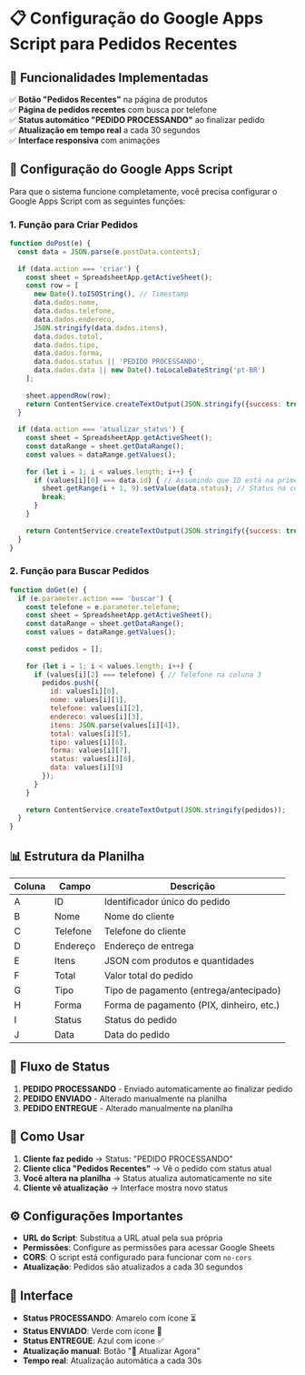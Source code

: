 # 📋 Configuração do Google Apps Script para Pedidos Recentes

## 🎯 Funcionalidades Implementadas

✅ **Botão "Pedidos Recentes"** na página de produtos  
✅ **Página de pedidos recentes** com busca por telefone  
✅ **Status automático "PEDIDO PROCESSANDO"** ao finalizar pedido  
✅ **Atualização em tempo real** a cada 30 segundos  
✅ **Interface responsiva** com animações  

## 🔧 Configuração do Google Apps Script

Para que o sistema funcione completamente, você precisa configurar o Google Apps Script com as seguintes funções:

### 1. **Função para Criar Pedidos**
```javascript
function doPost(e) {
  const data = JSON.parse(e.postData.contents);
  
  if (data.action === 'criar') {
    const sheet = SpreadsheetApp.getActiveSheet();
    const row = [
      new Date().toISOString(), // Timestamp
      data.dados.nome,
      data.dados.telefone,
      data.dados.endereco,
      JSON.stringify(data.dados.itens),
      data.dados.total,
      data.dados.tipo,
      data.dados.forma,
      data.dados.status || 'PEDIDO PROCESSANDO',
      data.dados.data || new Date().toLocaleDateString('pt-BR')
    ];
    
    sheet.appendRow(row);
    return ContentService.createTextOutput(JSON.stringify({success: true}));
  }
  
  if (data.action === 'atualizar_status') {
    const sheet = SpreadsheetApp.getActiveSheet();
    const dataRange = sheet.getDataRange();
    const values = dataRange.getValues();
    
    for (let i = 1; i < values.length; i++) {
      if (values[i][0] === data.id) { // Assumindo que ID está na primeira coluna
        sheet.getRange(i + 1, 9).setValue(data.status); // Status na coluna 9
        break;
      }
    }
    
    return ContentService.createTextOutput(JSON.stringify({success: true}));
  }
}
```

### 2. **Função para Buscar Pedidos**
```javascript
function doGet(e) {
  if (e.parameter.action === 'buscar') {
    const telefone = e.parameter.telefone;
    const sheet = SpreadsheetApp.getActiveSheet();
    const dataRange = sheet.getDataRange();
    const values = dataRange.getValues();
    
    const pedidos = [];
    
    for (let i = 1; i < values.length; i++) {
      if (values[i][2] === telefone) { // Telefone na coluna 3
        pedidos.push({
          id: values[i][0],
          nome: values[i][1],
          telefone: values[i][2],
          endereco: values[i][3],
          itens: JSON.parse(values[i][4]),
          total: values[i][5],
          tipo: values[i][6],
          forma: values[i][7],
          status: values[i][8],
          data: values[i][9]
        });
      }
    }
    
    return ContentService.createTextOutput(JSON.stringify(pedidos));
  }
}
```

## 📊 Estrutura da Planilha

| Coluna | Campo | Descrição |
|--------|-------|-----------|
| A | ID | Identificador único do pedido |
| B | Nome | Nome do cliente |
| C | Telefone | Telefone do cliente |
| D | Endereço | Endereço de entrega |
| E | Itens | JSON com produtos e quantidades |
| F | Total | Valor total do pedido |
| G | Tipo | Tipo de pagamento (entrega/antecipado) |
| H | Forma | Forma de pagamento (PIX, dinheiro, etc.) |
| I | Status | Status do pedido |
| J | Data | Data do pedido |

## 🔄 Fluxo de Status

1. **PEDIDO PROCESSANDO** - Enviado automaticamente ao finalizar pedido
2. **PEDIDO ENVIADO** - Alterado manualmente na planilha
3. **PEDIDO ENTREGUE** - Alterado manualmente na planilha

## 🚀 Como Usar

1. **Cliente faz pedido** → Status: "PEDIDO PROCESSANDO"
2. **Cliente clica "Pedidos Recentes"** → Vê o pedido com status atual
3. **Você altera na planilha** → Status atualiza automaticamente no site
4. **Cliente vê atualização** → Interface mostra novo status

## ⚙️ Configurações Importantes

- **URL do Script**: Substitua a URL atual pela sua própria
- **Permissões**: Configure as permissões para acessar Google Sheets
- **CORS**: O script está configurado para funcionar com `no-cors`
- **Atualização**: Pedidos são atualizados a cada 30 segundos

## 🎨 Interface

- **Status PROCESSANDO**: Amarelo com ícone ⏳
- **Status ENVIADO**: Verde com ícone 🚚  
- **Status ENTREGUE**: Azul com ícone ✅
- **Atualização manual**: Botão "🔄 Atualizar Agora"
- **Tempo real**: Atualização automática a cada 30s

